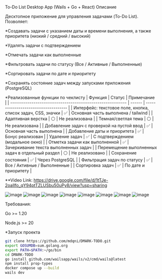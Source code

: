 To-Do List Desktop App (Wails + Go + React)
Описание

Десктопное приложение для управления задачами (To-Do List).
Позволяет:

*Создавать задачи с указанием даты и времени выполнения, а также приоритета (низкий / средний / высокий)

*Удалять задачи с подтверждением

*Отмечать задачи как выполненные

*Фильтровать задачи по статусу (Все / Активные / Выполненные)

*Сортировать задачи по дате и приоритету

*Сохранять состояние задач между запусками приложения (PostgreSQL)

*Реализованные функции по чеклисту
| Функция                                                      | Статус | Примечание                             |
| ------------------------------------------------------------ | ------ | -------------------------------------  |
| Интерфейс: текстовое поле, кнопка, список задач, CSS, значки | ✅      | Основная часть выполнена / tailwind   |
| Адаптивная верстка                                           | ⚪      | Не реализована                        |
| Темная/светлая тема                                          | ⚪      | Не реализована                        |
| Добавление задач с проверкой на пустой ввод                  | ✅      | Основная часть выполнена              |
| Добавление даты и приоритета                                 | ✅      | Бонус реализован                      |
| Удаление задач                                               | ✅      | С подтверждением (модальное окно)     |
| Отметка задачи как выполненной                               | ✅      | Зачеркивание текста выполненных задач |
| Перемещение выполненных задач в отдельный раздел             | ⚪      | Не реализовано                        |
| Сохранение состояния                                         | ✅      | Через PostgreSQL                      |
| Фильтрация задач по статусу                                  | ✅      | Все / Активные / Выполненные          |
| Сортировка задач                                             | ✅      | По дате и приоритету                  |


**Video Link: https://drive.google.com/file/d/1tTJe-2oaIlfo_qY94ptTZLUSbu50uPy8/view?usp=sharing

<img  alt="image" src="https://github.com/user-attachments/assets/eb950b9f-8c1c-4876-981d-c8cf7cbb1a42" />
<img  alt="image" src="https://github.com/user-attachments/assets/c770f859-8307-4810-8939-be79a81171ba" />
<img  alt="image" src="https://github.com/user-attachments/assets/7ccbf50a-6a61-408f-8292-819b7969ebaa" />
<img  alt="image" src="https://github.com/user-attachments/assets/99c7f9ea-0af1-42e5-8e39-91fa1272257f" />
<img  alt="image" src="https://github.com/user-attachments/assets/ce2ee541-3a7c-4952-9b53-6c1fba1f6b50" />
<img  alt="image" src="https://github.com/user-attachments/assets/33931789-1044-45d4-8c23-3c122b05ece6" />
<img  alt="image" src="https://github.com/user-attachments/assets/75b24af0-a4d1-416f-b3eb-17135eb18e6c" />
<img  alt="image" src="https://github.com/user-attachments/assets/745fc6ae-798d-42d6-a440-8e2421347166" />



Требования:

Go >= 1.20

Node.js >= 20


*Запуск проекта

```bash
git clone https://github.com/mdqni/DMARK-TODO.git
export GOSUMDB=sum.golang.org
export PATH=$PATH:~/go/bin
cd DMARK-TODO
go install github.com/wailsapp/wails/v2/cmd/wails@latest
npm install prop-types
docker compose up --build
wails dev
```
